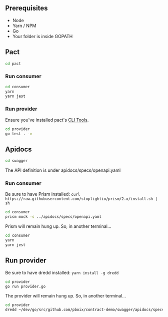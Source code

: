 ## Prerequisites
* Node
* Yarn / NPM
* Go
* Your folder is inside GOPATH

## Pact

```bash
cd pact
```

### Run consumer

```bash
cd consumer
yarn
yarn jest
```

### Run provider

Ensure you've installed pact's [CLI Tools](https://github.com/pact-foundation/pact-ruby-standalone/releases).

```bash
cd provider
go test . -v
```

## Apidocs

```bash
cd swagger
```

The API definition is under apidocs/specs/openapi.yaml

### Run consumer

Be sure to have Prism installed: `curl https://raw.githubusercontent.com/stoplightio/prism/2.x/install.sh | sh`

```bash
cd consumer
prism mock -s ../apidocs/specs/openapi.yaml
```

Prism will remain hung up. So, in another terminal...

```bash
cd consumer
yarn
yarn jest
```

## Run provider

Be sure to have dredd installed: `yarn install -g dredd`

```bash
cd provider
go run provider.go
```

The provider will remain hung up. So, in another terminal...

```bash
cd provider
dredd ~/dev/go/src/github.com/pboix/contract-demo/swagger/apidocs/specs/openapi.yaml  http://localhost:8000
```

